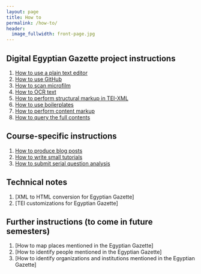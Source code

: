 ```yaml
---
layout: page
title: How to
permalink: /how-to/
header:
  image_fullwidth: front-page.jpg
---
```


## Digital Egyptian Gazette project instructions

1. [How to use a plain text editor](text-editor-instructions)
2. [How to use GitHub](github-instructions)
3. [How to scan microfilm](microfilm-instructions)
4. [How to OCR text](OCR-instructions)
5. [How to perform structural markup in TEI-XML](tei-xml-instructions)
6. [How to use boilerplates](templating-instructions)
7. [How to perform content markup](tagging-people-and-places-instructions)
8. [How to query the full contents](query-instructions)

## Course-specific instructions

1. [How to produce blog posts](blogging-instructions)
2. [How to write small tutorials](how-to-to-do)
3. [How to submit serial question analysis](serial-question-instructions)

## Technical notes

1. [XML to HTML conversion for Egyptian Gazette]
2. [TEI customizations for Egyptian Gazette]

## Further instructions (to come in future semesters)

1. [How to map places mentioned in the Egyptian Gazette]
2. [How to identify people mentioned in the Egyptian Gazette]
3. [How to identify organizations and institutions mentioned in the Egyptian Gazette]

